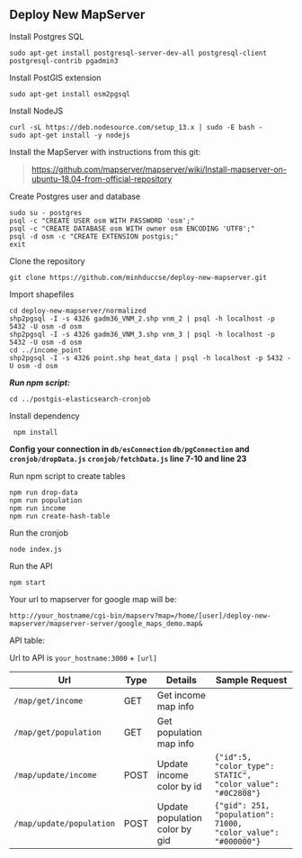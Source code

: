 ## **Deploy New MapServer**

Install Postgres SQL

    sudo apt-get install postgresql-server-dev-all postgresql-client postgresql-contrib pgadmin3

Install PostGIS extension

    sudo apt-get install osm2pgsql

Install NodeJS

    curl -sL https://deb.nodesource.com/setup_13.x | sudo -E bash -
    sudo apt-get install -y nodejs

Install the MapServer with instructions from this git:

> https://github.com/mapserver/mapserver/wiki/Install-mapserver-on-ubuntu-18.04-from-official-repository

Create Postgres user and database

    sudo su - postgres
    psql -c "CREATE USER osm WITH PASSWORD 'osm';"
    psql -c "CREATE DATABASE osm WITH owner osm ENCODING 'UTF8';"
    psql -d osm -c "CREATE EXTENSION postgis;"
    exit

Clone the repository

    git clone https://github.com/minhduccse/deploy-new-mapserver.git

Import shapefiles

    cd deploy-new-mapserver/normalized
    shp2pgsql -I -s 4326 gadm36_VNM_2.shp vnm_2 | psql -h localhost -p 5432 -U osm -d osm
    shp2pgsql -I -s 4326 gadm36_VNM_3.shp vnm_3 | psql -h localhost -p 5432 -U osm -d osm
    cd ../income_point
    shp2pgsql -I -s 4326 point.shp heat_data | psql -h localhost -p 5432 -U osm -d osm

***Run npm script:***

    cd ../postgis-elasticsearch-cronjob

Install dependency

     npm install

**Config your connection in `db/esConnection` `db/pgConnection` and `cronjob/dropData.js` `cronjob/fetchData.js` line 7-10 and line 23**

Run npm script to create tables

    npm run drop-data
    npm run population
    npm run income
    npm run create-hash-table

Run the cronjob

    node index.js

Run the API

    npm start

Your url to mapserver for google map will be: 

    http://your_hostname/cgi-bin/mapserv?map=/home/[user]/deploy-new-mapserver/mapserver-server/google_maps_demo.map&


API table:

Url to API is `your_hostname:3000` + `[url]`


|Url|Type|Details|Sample Request|
|--|--|--|--|
|`/map/get/income`|GET|Get income map info||
|`/map/get/population`|GET|Get population map info||
|`/map/update/income`|POST|Update income color by id|`{"id":5, "color_type": STATIC", "color_value": "#0C2808"}`|
|`/map/update/population`|POST|Update population color by gid|`{"gid": 251, "population": 71000, "color_value": "#000000"}`|

